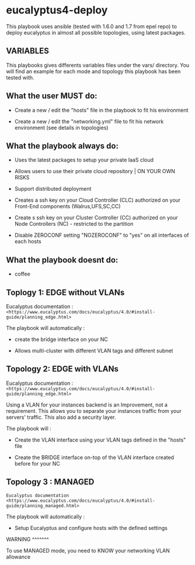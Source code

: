 eucalyptus4-deploy
==================

This playbook uses ansible (tested with 1.6.0 and 1.7 from epel repo) to deploy eucalyptus in almost all possible topologies, using latest packages.

VARIABLES
---------

This playbooks gives differents variables files under the vars/ directory. You will find an example for each mode and topology this playbook has been tested with.


What the user MUST do:
----------------------

- Create a new / edit the "hosts" file in the playbook to fit his environment

- Create a new / edit the "networking.yml" file to fit his network environment (see details in topologies)

What the playbook always do:
----------------------------

- Uses the latest packages to setup your private IaaS cloud

- Allows users to use their private cloud repository | ON YOUR OWN RISKS

- Support distributed deployment

- Creates a ssh key on your Cloud Controller (CLC) authorized on your Front-End components (Walrus,UFS,SC,CC)

- Create s ssh key on your Cluster Controller (CC) authorized on your Node Controllers (NC) - restricted to the partition

- Disable ZEROCONF setting "NOZEROCONF" to "yes" on all interfaces of each hosts

What the playbook doesnt do:
----------------------------

- coffee

Toplogy 1: EDGE without VLANs
------------------------------

Eucalyptus documentation : `<https://www.eucalyptus.com/docs/eucalyptus/4.0/#install-guide/planning_edge.html>`

The playbook will automatically :

- create the bridge interface on your NC

- Allows multi-cluster with different VLAN tags and different subnet

Topology 2: EDGE with VLANs
---------------------------

Eucalyptus documentation : `<https://www.eucalyptus.com/docs/eucalyptus/4.0/#install-guide/planning_edge.html>`

Using a VLAN for your instances backend is an Improvement, not a requirement. This allows you to separate your instances traffic from your servers' traffic.
This also add a security layer.

The playbook will :

- Create the VLAN interface using your VLAN tags defined in the "hosts" file

- Create the BRIDGE interface on-top of the VLAN interface created before for your NC

Topology 3 : MANAGED 
--------------------

`Eucalyptus documentation <https://www.eucalyptus.com/docs/eucalyptus/4.0/#install-guide/planning_managed.html>`

The playbook will automatically :

- Setup Eucalyptus and configure hosts with the defined settings

WARNING
^^^^^^^

To use MANAGED mode, you need to KNOW your networking VLAN allowance

